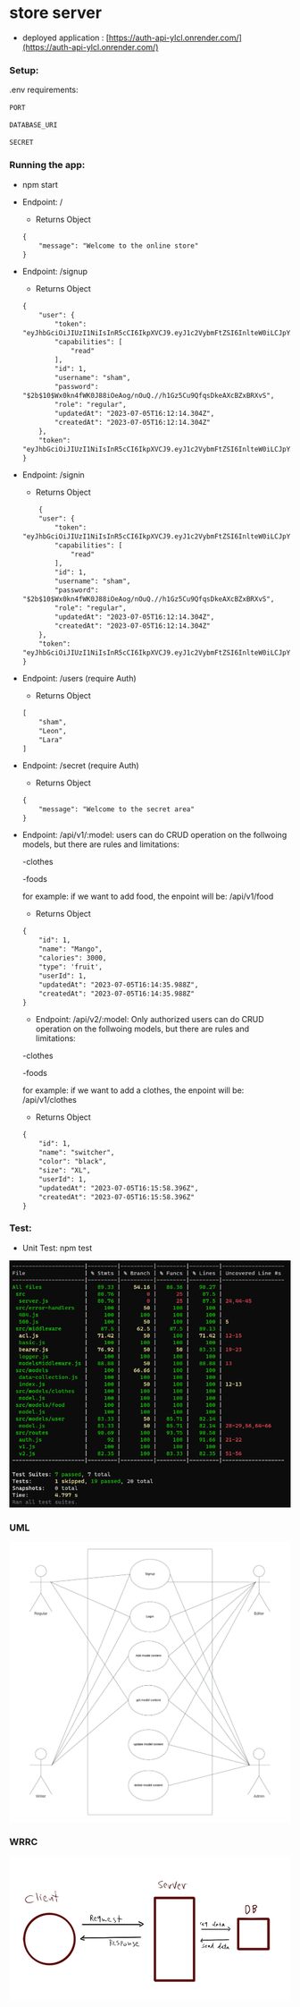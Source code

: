 # store server

* deployed application : [https://auth-api-ylcl.onrender.com/](https://auth-api-ylcl.onrender.com/)

### Setup:
.env requirements:

`PORT`

`DATABASE_URI`

`SECRET`

### Running the app:
* npm start

* Endpoint: /

    * Returns Object
    ```Js
    {
        "message": "Welcome to the online store"
    }
    ```

* Endpoint: /signup

    * Returns Object
    ```Js
    {
        "user": {
            "token": "eyJhbGciOiJIUzI1NiIsInR5cCI6IkpXVCJ9.eyJ1c2VybmFtZSI6InlteW0iLCJpYXQiOjE2ODg1NzM1MzR9.tl7wH0nWe1Wqm1WOcbbMrQrijRSc9qJ8manJg6fj3TY",
            "capabilities": [
                "read"
            ],
            "id": 1,
            "username": "sham",
            "password": "$2b$10$Wx0kn4fWK0J88iOeAog/nOuQ.//h1Gz5Cu9QfqsDkeAXcBZxBRXvS",
            "role": "regular",
            "updatedAt": "2023-07-05T16:12:14.304Z",
            "createdAt": "2023-07-05T16:12:14.304Z"
        },
        "token": "eyJhbGciOiJIUzI1NiIsInR5cCI6IkpXVCJ9.eyJ1c2VybmFtZSI6InlteW0iLCJpYXQiOjE2ODg1NzM1MzR9.tl7wH0nWe1Wqm1WOcbbMrQrijRSc9qJ8manJg6fj3TY"
    }
    ```
* Endpoint: /signin

    * Returns Object
    ```Js
        {
        "user": {
            "token": "eyJhbGciOiJIUzI1NiIsInR5cCI6IkpXVCJ9.eyJ1c2VybmFtZSI6InlteW0iLCJpYXQiOjE2ODg1NzM1MzR9.tl7wH0nWe1Wqm1WOcbbMrQrijRSc9qJ8manJg6fj3TY",
            "capabilities": [
                "read"
            ],
            "id": 1,
            "username": "sham",
            "password": "$2b$10$Wx0kn4fWK0J88iOeAog/nOuQ.//h1Gz5Cu9QfqsDkeAXcBZxBRXvS",
            "role": "regular",
            "updatedAt": "2023-07-05T16:12:14.304Z",
            "createdAt": "2023-07-05T16:12:14.304Z"
        },
        "token": "eyJhbGciOiJIUzI1NiIsInR5cCI6IkpXVCJ9.eyJ1c2VybmFtZSI6InlteW0iLCJpYXQiOjE2ODg1NzM1MzR9.tl7wH0nWe1Wqm1WOcbbMrQrijRSc9qJ8manJg6fj3TY"
    }
    ```

* Endpoint: /users (require Auth)

    * Returns Object
    ```Js
    [
        "sham",
        "Leon",
        "Lara"
    ]
    ```
* Endpoint: /secret (require Auth)

    * Returns Object
    ```Js
    {
        "message": "Welcome to the secret area"
    }
    ```

* Endpoint: /api/v1/:model:
    users can do CRUD operation on the follwoing models, but there are rules and limitations:

    -clothes

    -foods

    for example: if we want to add food, the enpoint will be: /api/v1/food 

    * Returns Object
    ```Js
    {
        "id": 1,
        "name": "Mango",
        "calories": 3000,
        "type": 'fruit',
        "userId": 1,
        "updatedAt": "2023-07-05T16:14:35.988Z",
        "createdAt": "2023-07-05T16:14:35.988Z"
    }
    ```

    * Endpoint: /api/v2/:model:
    Only authorized users can do CRUD operation on the follwoing models, but there are rules and limitations:

    -clothes

    -foods

    for example: if we want to add a clothes, the enpoint will be: /api/v1/clothes

    * Returns Object
    ```Js
    {
        "id": 1,
        "name": "switcher",
        "color": "black",
        "size": "XL",
        "userId": 1,
        "updatedAt": "2023-07-05T16:15:58.396Z",
        "createdAt": "2023-07-05T16:15:58.396Z"
    }
    ```

### Test:
* Unit Test: npm test

![Test](./images/tests.png)

### UML
![WML](./images/auth-api%20UML.png)

### WRRC
![WRRC](./images//lab09WRRC.jpg)